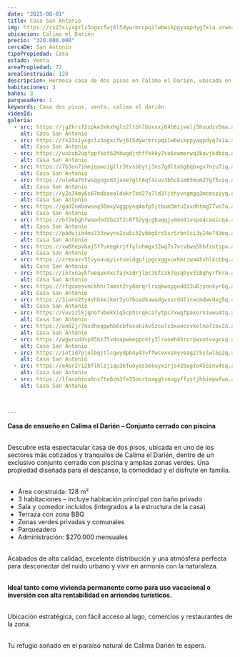 ```yaml
---
date: "2025-08-01"
title: Casa San Antonio
img: https://rx23siyxgzlz3ogxcfwj6l5dywrmrcpqilwbwikppyaqpdyg7xia.arweave.ar/jfW5Ixc2V5241xFsny-jxaLIifBC7BshT34BB48G_dA
ubicacion: Calima el Darién
precio: "320.000.000"
cercaDe: San Antonio
tipoPropiedad: Casa
estado: Venta
areaPropiedad: 72 
areaConstruida: 128
descripcion: Hermosa casa de dos pisos en Calima el Darién, ubicada en conjunto cerrado con piscina y zonas verdes. Excelentes acabados.
habitaciones: 3
baños: 3
parqueadero: 1
keywords: Casa dos pisos, venta, calima el darién
videoId: 
galeria:
  - src: https://jg2krzf2zpke2ekxhglz2ltbhlbbxxxj64b6zjwelj5huudzv5ma.arweave.ar/SbSo5LrL1E0RVzmXnS5hOsIb3un3A-ymxFp6elB5r1g
    alt: Casa San Antonio
  - src: https://rx23siyxgzlz3ogxcfwj6l5dywrmrcpqilwbwikppyaqpdyg7xia.arweave.ar/jfW5Ixc2V5241xFsny-jxaLIifBC7BshT34BB48G_dA
    alt: Casa San Antonio
  - src: https://uxbcb2upfppfkot62hhwgdjnhffkkky7su6cwmerwq3kavjkdbzq.arweave.ar/pcIg6o8r3lU6ftHPYw0tOUqlKx-VPCswkbQ2oFUqGHM
    alt: Casa San Antonio
  - src: https://7b3on7immjquwoigllr3tvsbbytj3ns7gdltahgbqbxgv7nzu7iq.arweave.ar/-Hbm_QxiYUs5BlrjudZBDiadtl8w1zAcwYBuav25p9E
    alt: Casa San Antonio
  - src: https://ule6a76twsqgngcm3jaoe7gll6qf4zuv3bhcksm65mum27gf5vzq.arweave.ar/osngf9O0oGaYTNpA4nzLX6BeZpXYTiVJnusozXzF7XM
    alt: Casa San Antonio
  - src: https://y2o34my6s67mdbaealdukr7od27s7ld3ljthyvngmgq3mcmspiyq.arweave.ar/xp2-Mx6XvsGEBALHRUfuHr8vrHtaZnxVpmGhtgmSejE
    alt: Casa San Antonio
  - src: https://gad2nmbawsag56mxyvggpynq4afp5jtbum3mtu2xxdhtmg77vo7a.arweave.ar/MAemsCC0gG75l8VMZ-Gw4Ar-pmGjNsnTV7jPNhv_q74
    alt: Casa San Antonio
  - src: https://b72ebghfwaadod2bz2f2c6f52ygcgbaqqjvmmo4ivspo4cauicqa.arweave.ar/D_RAmOWwADcPQc6LoXi91gwjBBCCasY7iKye7ggUQKA
    alt: Casa San Antonio
  - src: https://pbdujib4ma733ewyre2cw5i52ybbg5rs5sr5rbnlci3y24e743eq.arweave.ar/eEdEoDxgP72S2Ik0K3Ud1gITdjLso9iFqxI3jXCf5sk
    alt: Casa San Antonio
  - src: https://xw6hepvbaj5f7unegkrjtfylohmgx32wq7s7vcvbwa5hbfzntspa.arweave.ar/vbxyPqECel_RpDKimZcLcdhr71aH5fqKobA6cJctnJ4
    alt: Casa San Antonio
  - src: https://zrmxazv3tvyoauqyixtueidgpfjpgcxggvuxhmrzwa4txhlkcbbq.arweave.ar/zFlwZrudcOBSGEXnQiBmeVLzCuY1aXOyObA5O51qEEM
    alt: Casa San Antonio
  - src: https://i57xnaybfoequx4xcfajkzdrjlpc3sfzzk7qsqbyv3ibqhyrfkra.arweave.ar/R392gwEriQpflxFAlWRxSt4tyLnKvwlAOK7QGB8RKqI
    alt: Casa San Antonio
  - src: https://rfqooesvmckhhr7amst2ry6mrqrlrxqkwnygodd33u6jyonkyr6q.arweave.ar/iWDnElVglHPH4GSnqOPMjCK43gqzcGcMe908nDmqxH0
    alt: Casa San Antonio
  - src: https://3iwno2ty4vhbkeiker3yo7boadkawadgvssrd4licwcmdwvdxg5q.arweave.ar/2izXanjlThURCiR3h3wuANQLAGaspRHxaBWEwdqjubs
    alt: Casa San Antonio
  - src: https://vuvizlkjqnofubekklq5cphsrqkca7ytpc7xwgfpaxorkiwwu4tq.arweave.ar/rSqMrUmDXFoEilLh0TzyjBQgfxN4v3sYrwXdFSLWpyc
    alt: Casa San Antonio
  - src: https://on62jr7mxdheqqwhb6cbfosakikv5zcwlc3xuoccvkelno7zov2a.arweave.ar/c32kx-y4zkhCxw-EErpAUhVe5FZYt3o4QqqItrv5dXQ
    alt: Casa San Antonio
  - src: https://wgwrud4sp45hz35vdoapwmeppckty3lraoeh4hrurpwxotvugcxq.arweave.ar/sa0aD5J_OnzvtRuA-zCPeJU8bXEDiH4eNIvtd060MK8
    alt: Casa San Antonio
  - src: https://intid7pjolbgjtlcgwydpb4y43vffwcvxvimyveag275slwl5p2q.arweave.ar/Q2aB_elywmTNYjWwN4eY5upS2FW9UMxUgDa_2S7L6_U
    alt: Casa San Antonio
  - src: https://e4or2ri2bflhlzjiqu3kfuoyas56kuyxzrjs4zbugto455znv4sq.arweave.ar/Jx0dRRoJVnXlKIU2otHYBLvlUxfMUy5kNDTdzvctryU
    alt: Casa San Antonio
  - src: https://lfanohtnu6nx7to6zm3fe35oortoaggtsnogyffzstjhhiepwfwa.arweave.ar/WUDXHm2nm3_N3ss2Um-udGbgGNOTXGwUuZTSc6CPsWw
    alt: Casa San Antonio
 
  
 
---
```



**Casa de ensueño en Calima el Darién – Conjunto cerrado con piscina** <br><br>

Descubre esta espectacular casa de dos pisos, ubicada en uno de los sectores más cotizados y tranquilos de Calima el Darién, dentro de un exclusivo conjunto cerrado con piscina y amplias zonas verdes. Una propiedad diseñada para el descanso, la comodidad y el disfrute en familia. <br><br>

- Área construida: 128 m²
- 3 habitaciones – incluye habitación principal con baño privado
- Sala y comedor incluidos (integrados a la estructura de la casa)
- Terraza con zona BBQ
- Zonas verdes privadas y comunales
- Parqueadero
- Administración: $270.000 mensuales <br><br>

Acabados de alta calidad, excelente distribución y una atmósfera perfecta para desconectar del ruido urbano y vivir en armonía con la naturaleza.<br><br>

**Ideal tanto como vivienda permanente como para uso vacacional o inversión con alta rentabilidad en arriendos turísticos.** <br><br>

Ubicación estratégica, con fácil acceso al lago, comercios y restaurantes de la zona.<br><br>

Tu refugio soñado en el paraíso natural de Calima Darién te espera.<br><br>



